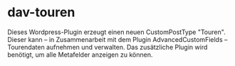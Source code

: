 # dav-touren

Dieses Wordpress-Plugin erzeugt einen neuen CustomPostType "Touren". Dieser kann – in Zusammenarbeit mit dem Plugin AdvancedCustomFields – Tourendaten aufnehmen und verwalten. Das zusätzliche Plugin wird benötigt, um alle Metafelder anzeigen zu können.
